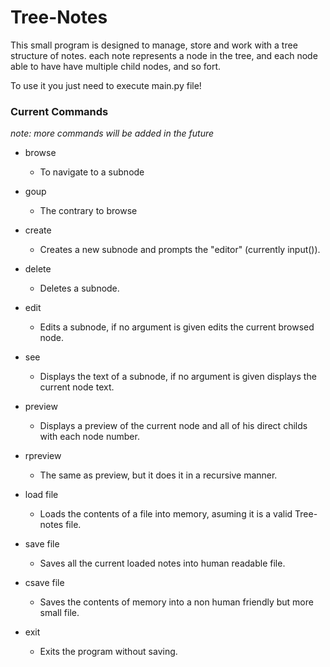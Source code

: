 # Tree-Notes

This small program is designed to manage, store and work with a tree structure of notes.
each note represents a node in the tree, and each node able to have have multiple child nodes, and so fort.

To use it you just need to execute main.py file!

### Current Commands
_note: more commands will be added in the future_
- browse <node number>
    - To navigate to a subnode

- goup
    - The contrary to browse

- create
    - Creates a new subnode and prompts the "editor" (currently input()).

- delete <number> 
    - Deletes a subnode.

- edit <number>
    - Edits a subnode, if no argument is given edits the current browsed node.

- see <number>
    - Displays the text of a subnode, if no argument is given displays the current node text.
    
- preview
    - Displays a preview of the current node and all of his direct childs with each node number.

- rpreview
    - The same as preview, but it does it in a recursive manner.

- load file
    - Loads the contents of a file into memory, asuming it is a valid Tree-notes file.

- save file
    - Saves all the current loaded notes into human readable file.
    
- csave file
    - Saves the contents of memory into a non human friendly but more small file.
    
- exit
    - Exits the program without saving.
